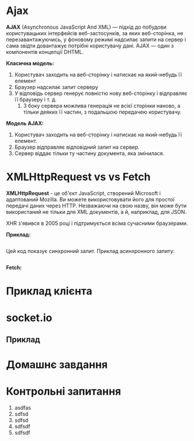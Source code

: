 # Ajax

**AJAX** (Asynchronous JavaScript And XML) — підхід до побудови користувацьких інтерфейсів веб-застосунків, за яких веб-сторінка, не перезавантажуючись, у фоновому режимі надсилає запити на сервер і сама звідти довантажує потрібні користувачу дані. AJAX — один з компонентів концепції DHTML.

**Класична модель:**

1. Користувач заходить на веб-сторінку і натискає на який-небудь її елемент
2. Браузер надсилає запит серверу
3. У відповідь сервер генерує повністю нову веб-сторінку і відправляє її браузеру і т. д.
   1. З боку сервера можлива генерація не всієї сторінки наново, а тільки деяких її частин, з подальшою передачею користувачу.

**Модель AJAX:**

1. Користувач заходить на веб-сторінку і натискає на який-небудь її елемент.
2. Браузер відправляє відповідний запит на сервер.
3. Сервер віддає тільки ту частину документа, яка змінилася.

# XMLHttpRequest vs vs Fetch

**XMLHttpRequest** - це об'єкт JavaScript, створений Microsoft і адаптований Mozilla. Ви можете використовувати його для простої передачі даних через HTTP. Незважаючи на свою назву, він може бути використаний не тільки для XML документів, а й, наприклад, для JSON.

XHR з'явився в 2005 році і підтримується всіма сучасними браузерами.

**Приклад:**

```js

```

Цей код показує синхронний запит. Приклад асинхронного запиту:

```js

```

**Fetch:**


# Приклад клієнта



# socket.io

## Приклад

# Домашнє завдання

# Контрольні запитання

1. asdfas
2. sdfsd
3. sdfsd
4. sdfsdf
5. sdfsdf